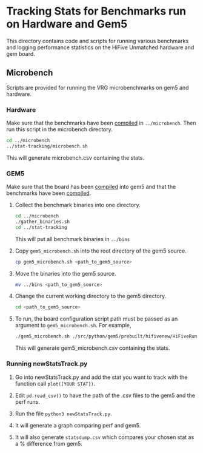 # Tracking Stats for Benchmarks run on Hardware and Gem5

This directory contains code and scripts for running various benchmarks and
logging performance statistics on the HiFive Unmatched hardware and gem board.

## Microbench
Scripts are provided for running the VRG microbenchmarks on gem5 and hardware.

### Hardware
Make sure that the benchmarks have been [compiled](../microbench/README.md) in
`../microbench`. Then run this script in the microbench directory.
```sh
cd ../microbench
../stat-tracking/microbench.sh
```
This will generate microbench.csv containing the stats.

### GEM5
Make sure that the board has been [compiled](../newboard/README.md) into gem5
and that the benchmarks have been [compiled](../microbench/README.md).

1. Collect the benchmark binaries into one directory.
    ```sh
    cd ../microbench
    ./gather_binaries.sh
    cd ../stat-tracking
    ```
    This will put all benchmark binaries in `../bins`

2. Copy `gem5_microbench.sh` into the root directory of the gem5 source.
    ```sh
    cp gem5_microbench.sh <path_to_gem5_source>
    ```

3. Move the binaries into the gem5 source.
    ```sh
    mv ../bins <path_to_gem5_source>
    ```

4. Change the current working directory to the gem5 directory.
    ```sh
    cd <path_to_gem5_source>
    ```

5. To run, the board configuration script path must be passed as an argument to
`gem5_microbench.sh`. For example,
    ```sh
    ./gem5_microbench.sh ./src/python/gem5/prebuilt/hifivenew/HiFiveRun.py
    ```
    This will generate gem5_microbench.csv containing the stats.

### Running newStatsTrack.py

1. Go into newStatsTrack.py and add the stat you want to track with the function call ```plot([YOUR STAT])```.

2. Edit ```pd.read_csv()``` to have the path of the .csv files to the gem5 and the perf runs.

3. Run the file ```python3 newStatsTrack.py```.

4. It will generate a graph comparing perf and gem5.

5. It will also generate ```statsdump.csv``` which compares your chosen stat as a % difference from gem5.